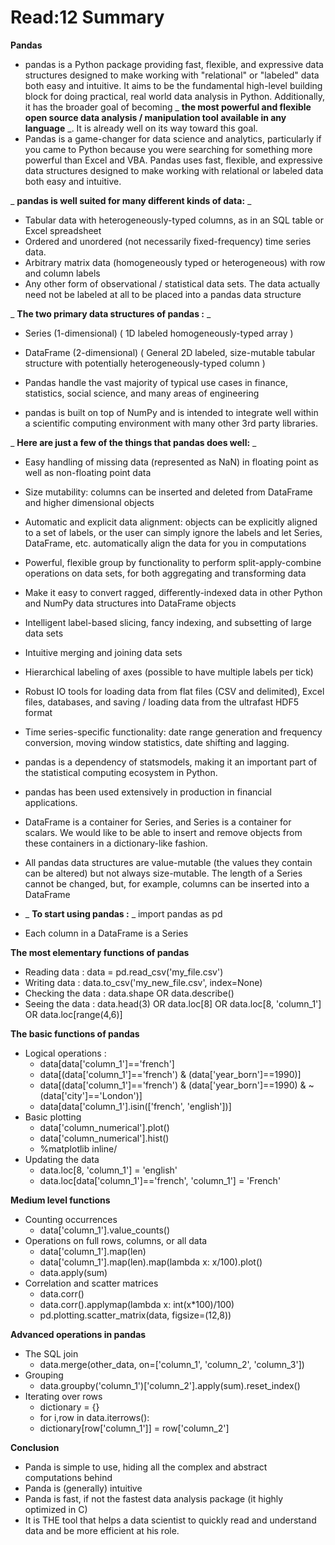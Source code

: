 # **Read:12 Summary**

**Pandas**

- pandas is a Python package providing fast, flexible, and expressive data structures designed to make working with "relational" or "labeled" data both easy and intuitive. It aims to be the fundamental high-level building block for doing practical, real world data analysis in Python. Additionally, it has the broader goal of becoming _ **the most powerful and flexible open source data analysis / manipulation tool available in any language** _. It is already well on its way toward this goal.
- Pandas is a game-changer for data science and analytics, particularly if you came to Python because you were searching for something more powerful than Excel and VBA. Pandas uses fast, flexible, and expressive data structures designed to make working with relational or labeled data both easy and intuitive.

_ **pandas is well suited for many different kinds of data:** _

- Tabular data with heterogeneously-typed columns, as in an SQL table or Excel spreadsheet
- Ordered and unordered (not necessarily fixed-frequency) time series data.
- Arbitrary matrix data (homogeneously typed or heterogeneous) with row and column labels
- Any other form of observational / statistical data sets. The data actually need not be labeled at all to be placed into a pandas data structure

_ **The two primary data structures of pandas :** _

- Series (1-dimensional) ( 1D labeled homogeneously-typed array )
- DataFrame (2-dimensional) ( General 2D labeled, size-mutable tabular structure with potentially heterogeneously-typed column )


- Pandas handle the vast majority of typical use cases in finance, statistics, social science, and many areas of engineering
- pandas is built on top of NumPy and is intended to integrate well within a scientific computing environment with many other 3rd party libraries.

_ **Here are just a few of the things that pandas does well:** _

- Easy handling of missing data (represented as NaN) in floating point as well as non-floating point data
- Size mutability: columns can be inserted and deleted from DataFrame and higher dimensional objects
- Automatic and explicit data alignment: objects can be explicitly aligned to a set of labels, or the user can simply ignore the labels and let Series, DataFrame, etc. automatically align the data for you in computations
- Powerful, flexible group by functionality to perform split-apply-combine operations on data sets, for both aggregating and transforming data
- Make it easy to convert ragged, differently-indexed data in other Python and NumPy data structures into DataFrame objects
- Intelligent label-based slicing, fancy indexing, and subsetting of large data sets
- Intuitive merging and joining data sets
- Hierarchical labeling of axes (possible to have multiple labels per tick)
- Robust IO tools for loading data from flat files (CSV and delimited), Excel files, databases, and saving / loading data from the ultrafast HDF5 format
- Time series-specific functionality: date range generation and frequency conversion, moving window statistics, date shifting and lagging.


- pandas is a dependency of statsmodels, making it an important part of the statistical computing ecosystem in Python.
- pandas has been used extensively in production in financial applications.
- DataFrame is a container for Series, and Series is a container for scalars. We would like to be able to insert and remove objects from these containers in a dictionary-like fashion.
- All pandas data structures are value-mutable (the values they contain can be altered) but not always size-mutable. The length of a Series cannot be changed, but, for example, columns can be inserted into a DataFrame
- _ **To start using pandas :** _ import pandas as pd
- Each column in a DataFrame is a Series


**The most elementary functions of pandas**

- Reading data : data = pd.read\_csv('my\_file.csv')
- Writing data : data.to\_csv('my\_new\_file.csv', index=None)
- Checking the data : data.shape OR data.describe()
- Seeing the data : data.head(3) OR data.loc[8] OR data.loc[8, 'column\_1'] OR data.loc[range(4,6)]

**The basic functions of pandas**

- Logical operations :
  - data[data['column\_1']=='french']
  - data[(data['column\_1']=='french') & (data['year\_born']==1990)]
  - data[(data['column\_1']=='french') & (data['year\_born']==1990) & ~(data['city']=='London')]
  - data[data['column\_1'].isin(['french', 'english'])]
- Basic plotting
  - data['column\_numerical'].plot()
  - data['column\_numerical'].hist()
  - %matplotlib inline/
- Updating the data
  - data.loc[8, 'column\_1'] = 'english'
  - data.loc[data['column\_1']=='french', 'column\_1'] = 'French'

**Medium level functions**

- Counting occurrences
  - data['column\_1'].value\_counts()
- Operations on full rows, columns, or all data
  - data['column\_1'].map(len)
  - data['column\_1'].map(len).map(lambda x: x/100).plot()
  - data.apply(sum)
- Correlation and scatter matrices
  - data.corr()
  - data.corr().applymap(lambda x: int(x\*100)/100)
  - pd.plotting.scatter\_matrix(data, figsize=(12,8))

**Advanced operations in pandas**

- The SQL join
  - data.merge(other\_data, on=['column\_1', 'column\_2', 'column\_3'])
- Grouping
  - data.groupby('column\_1')['column\_2'].apply(sum).reset\_index()
- Iterating over rows
  - dictionary = {}
  - for i,row in data.iterrows():
  - dictionary[row['column\_1']] = row['column\_2']

**Conclusion**

- Panda is simple to use, hiding all the complex and abstract computations behind
- Panda is (generally) intuitive
- Panda is fast, if not the fastest data analysis package (it highly optimized in C)
- It is THE tool that helps a data scientist to quickly read and understand data and be more efficient at his role.